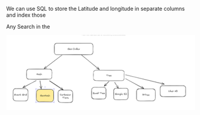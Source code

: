 

We can use SQL to store the Latitude and longitude in separate columns and index those

Any Search in the 


![alt text](image.png)